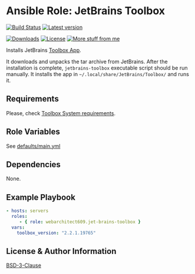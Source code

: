 Ansible Role: JetBrains Toolbox
===============================

[![Build Status](https://github.com/webarchitect609/ansible-role-jet-brains-toolbox/actions/workflows/build.yml/badge.svg)](https://github.com/webarchitect609/ansible-role-jet-brains-toolbox/actions/workflows/build.yml)
[![Latest version](https://img.shields.io/github/v/tag/webarchitect609/ansible-role-jet-brains-toolbox?sort=semver)](https://github.com/webarchitect609/ansible-role-jet-brains-toolbox/releases)

[![Downloads](https://img.shields.io/ansible/role/d/webarchitect609/jet_brains_toolbox)](https://galaxy.ansible.com/ui/standalone/roles/webarchitect609/jet_brains_toolbox)
[![License](https://img.shields.io/github/license/webarchitect609/ansible-role-jet-brains-toolbox)](LICENSE.md)
[![More stuff from me](https://img.shields.io/badge/galaxy-webarchitect609-000)](https://galaxy.ansible.com/ui/standalone/namespaces/7493/)

Installs JetBrains [Toolbox App](https://www.jetbrains.com/toolbox/app/). 

It downloads and unpacks the tar archive from JetBrains. After the installation is complete,
`jetbrains-toolbox` executable script should be run manually. It installs the app in `~/.local/share/JetBrains/Toolbox/`
and runs it.

Requirements
------------

Please, check [Toolbox System requirements](https://toolbox-support.jetbrains.com/hc/en-us/articles/115000978824-What-are-the-system-requirements-for-Toolbox-App-). 


Role Variables
--------------

See [defaults/main.yml](defaults/main.yml)

Dependencies
------------

None.

Example Playbook
----------------

```yaml
- hosts: servers
  roles:
     - { role: webarchitect609.jet-brains-toolbox }
  vars:
    toolbox_version: "2.2.1.19765"
```

License & Author Information
----------------------------

[BSD-3-Clause](LICENSE.md)
